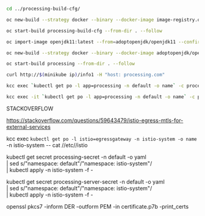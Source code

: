 ```bash
cd ../processing-build-cfg/

oc new-build --strategy docker --binary --docker-image image-registry.openshift-image-registry.svc:5000/trash/centos8-oracle-jre8 --name processing-build-cfg

oc start-build processing-build-cfg --from-dir . --follow
```

```bash
oc import-image openjdk11:latest --from=adoptopenjdk/openjdk11 --confirm

oc new-build --strategy docker --binary --docker-image adoptopenjdk/openjdk11 --name processing

oc start-build processing --from-dir . --follow
```

```bash
curl http://$(minikube ip)/info1 -H "host: processing.com"

kcc exec `kubectl get po -l app=processing -n default -o name` -c processing -n default -- curl -s http://boot.com/info1

kcc exec -it `kubectl get po -l app=processing -n default -o name` -c processing -n default -- bash
```

STACKOVERFLOW

https://stackoverflow.com/questions/59643479/istio-egress-mtls-for-external-services

kcc exec `kubectl get po -l istio=egressgateway -n istio-system -o name` -n istio-system -- cat //etc//istio

kubectl get secret processing-secret -n default -o yaml \
| sed s/"namespace: default"/"namespace: istio-system"/\
| kubectl apply -n istio-system -f -

kubectl get secret processing-server-secret -n default -o yaml \
| sed s/"namespace: default"/"namespace: istio-system"/\
| kubectl apply -n istio-system -f -

openssl pkcs7 -inform DER -outform PEM -in certificate.p7b -print_certs
